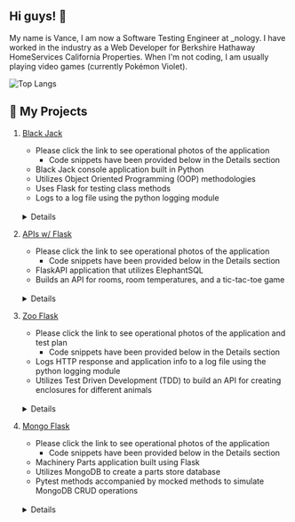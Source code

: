 ## Hi guys! :wave:

My name is Vance, I am now a Software Testing Engineer at _nology. I have worked in the industry as a Web Developer for Berkshire Hathaway HomeServices California Properties. When I'm not coding, I am usually playing video games (currently Pokémon Violet).

![Top Langs](https://github-readme-stats.vercel.app/api/top-langs/?username=vancepope&theme=react&show_icons=true&hide=css,html)

## :pushpin: My Projects

1. <a href="https://github.com/vancepope/blackjack" target="_blank">Black Jack</a>
    - Please click the link to see operational photos of the application
        - Code snippets have been provided below in the Details section
    - Black Jack console application built in Python
    - Utilizes Object Oriented Programming (OOP) methodologies
    - Uses Flask for testing class methods
    - Logs to a log file using the python logging module
    <br />
    <details>
    <summary>Details</summary>
    <br />
    
    ##### **TL;DR**: _Application uses classes to initialize several aspects of the game to present to the user. Upon the result of the game, the user is asked to play again if they choose. Test methods were written to provide coverage to limit defects._

    - Classes
        - Card
        - Deck
        - Hand
        - BlackJack
        - TestCard
        - TestDeck
        - TestHand
        - TestBlackJack

        - Methods
            - Card
                - Methods
                    - __repr__
                        - Used to display the cards to user for the player and dealer
                    - __str__
                        - Displays the cards in a string format
                    <img src="/images/card.png" height="400" alt="Code for Card class">

            - Deck
                - Inherits cards, suits and values lists from Card
                - Methods
                    - Getters and Setters
                        - getCards
                        - getSuits
                        - getValues
                        - getDeck
                        - setDeck
                    - creatDeck
                        - Creates the deck
                    - shuffle
                        - Uses the random class to shuffle the deck.
                    - deal
                        - Deals the deck to the player and returns a Card
                    <img src="/images/deck.png" height="%50" width="%50" alt="Code for Deck class">

            - Hand
                - Inherits the deck list and the values list from Deck
                - Methods
                    - addCard
                        - Adds a Card to the hand list
                    - ace
                        - Keeps track of aces and assigns an ace the value of 1 or 11 if there is an ace and the value is greater than 21
                    <img src="/images/hand.png" height="%50" width="%50" alt="Code for Hand class">

            - BlackJack
               - This is the main class
               - Getters and Setters
                    - getName 
                    - getIsPlaying
                    - setName
                    - setIsPlaying
                - Methods
                    - hit
                        - Adds a card to the hand list and adjusts the value of an ace accordlingly if the player decides to 'hit'
                    - hitStay
                        - Prompts the user to ask if the user would like hit and to add a card to his hand or would like to stay.
                        - Checks for only the words 'hit' or 'stay'
                            - If the response from the user is different from the check, the user is prompted again to provide the necessary response.
                    - showCards
                        - Displays the dealer's and player's hands along with their values in formatted print statements
                    - play
                        - Prompts the user to enter his/her name
                        - Utilizes a while loop to play multiple games
                        - Checks if the player's hand value ≤ 17 and starts a while loop to allow the player to raise said value if they choose.
                        - Checks the values of the dealer's hand 
                            - If the value is ≤ 21, a while loop will start until the value ≥ 17
                        - Uses condition statements to decide who the winner is of each game
                        - Prompts the user if they would like to play another game.
                    <img src="/images/blackjack1.png" height="907" alt="Code for Black Jack class">
                    <img src="/images/blackjack2.png" height="758" alt="Code for Black Jack class Part 2">

            - TestCard
                - Test Methods
                    - test___repr__
                        - Uses the Mock functionality to mock the __repr__ method and make sure that the values of '10' and 'Diamonds' are represented like '10 of Diamonds'
                    ![Code for Test Card class](/images/testcard.png "Code for Test Card class")

            - TestDeck
                - Fixtures
                    - create_deck
                        - Appends the card and suit list to the deck list of Cards and returns it.
                - Test Methods
                    - test_create_deck
                        - Mocks the create_deck method and ensures the results are the same
                    - test_deal 
                        - Mocks the deal method and ensures the new card is of type Card and that the string is printed as 'Ace of Diamonds'
                    ![Code for Test Deck class](/images/testdeck.png "Code for Test Deck class")
            - TestHand
                - Test Methods
                    - test_add_card
                        - Mocks the addCard method and ensure a list is returned with the length of 1, that it is of type Card, and is printed as 'Ace of Diamonds'
                    ![Code for Test Hand class](/images/testhand.png "Code for Test Hand class")

            - TestBlackJack
                - Test Methods
                    - test_hit_stay
                        - Mocks the hitStay method and ensures that it return a string of 'hit'
                    - test_is_playing
                        - Instantiates the BlackJack class, calls the setter for isPlaying and asserts that they match.
                    ![Code for Test Black Jack class](/images/testblackjack.png "Code for Test Card class")
    </details>
        


2. <a href="https://github.com/vancepope/hello_flask" target="_blank">APIs w/ Flask</a>
    - Please click the link to see operational photos of the application
        - Code snippets have been provided below in the Details section
    - FlaskAPI application that utilizes ElephantSQL 
    - Builds an API for rooms, room temperatures, and a tic-tac-toe game
    <br />
    <details>
    <summary>Details</summary>
    <br />

    ##### **TL;DR**: _Application creates rooms and temperatures utilizing ElephantSQL queries. Test methods were written utilizing a test database to mock data and limit defects._

    - Routes
        - '/'
            - Returns a string of 'Hello Monty'
        - '/api/room'
            - Grabs the name variable from a JSON object
                - Creates room table if it doesn't exist
                    <img src="/images/createroom.png" alt="Query for room route">
                - Inserts room to the rooms table
                    - Returns room id
                    <img src="/images/roomreturnid.png" alt="Query for room route">
                - Returns JSON object notifying the user that the room has been created and an HTTP response code of 201
            <img src="/images/room.png" alt="Code for room route">

        - '/api/temperature'
            - Grabs the temperature and room id, and datetime from a JSON object
                - If datetime isn't provided in the object, the datetime.now method will be called
            - Creates temperature table if it doesn't exist
                <img src="/images/createtemp.png" alt="Query for temp route">
            - Inserts room id, temperature, and date
                <img src="/images/inserttemp.png" alt="Query for temp route">
            - Returns message notifying the user that the temperature was added and a response code of 201
            <img src="/images/temperature.png" alt="Query for temperature route">

        - '/api/room/<int:room_id>'
            - Grabs the id variable from the http path
            - Selects the room by id
                <img src="/images/selectroom.png" alt="Query for room by id route">
            - Returns the room and response code of 200
            <img src="/images/roombyid.png" alt="Code for room by id route">
        
        - '/api/avg_temp'
            - Queries the database for the average temperature
                <img src="/images/avgtempquery.png" alt="Query for avg temp route">
            - Returns JSON object containing average temperature and response code of 200
            <img src="/images/avgtemp.png" alt="Code for avg temp route">

        - '/api/day_count'
            - Queries the database for the number of days
                <img src="/images/numdays.png" alt="Query for number of days route">
            - Returns JSON object containing the number of days and response code of 200
        
        - '/api/tictactoe'
            - Displays a tic-tac-toe game built using HTML, CSS Grid, and JavaScript
            - Calls the render_template method from Flask to render grid.html
    </details>

3. <a href="https://github.com/vancepope/zoo_flask" target="_blank">Zoo Flask</a>
    - Please click the link to see operational photos of the application and test plan
        - Code snippets have been provided below in the Details section
    - Logs HTTP response and application info to a log file using the python logging module
    - Utilizes Test Driven Development (TDD) to build an API for creating enclosures for different animals
    <br />
    <details>
    <summary>Details</summary>
    <br />

    ##### **TL;DR**: _Application builds an animal and enclosure API utilizing ElephantSQL queries. Tests have been written to test functionality and prevent defects._

    - Methods
        - create_enclsures
            - Receives group_name from JSON object
            - Creates Enclosure table if it doesn't exist
                <img src="/images/querycreateenclosures.png" alt="Create Enclosure Table">
            - Inserts group_name into the Enclosures table if a group_name doesn't exist
                <img src="/images/insertenclosure.png" alt="Add Enclosure">
            - Returns JSON object notifying the user that the enclosure was created
            <img src="/images/codecreateenclosure.png" alt="Create Enclosure Code">

        - create_animals
            - Receives name, quantity, enclosure_id from JSON object
            - Creates Animals table if it doesn't exist
                <img src="/images/querycreateanimals.png" alt="Create Animals Table">
            - Inserts name, quantity, enclosure_id into the Animals table if a name doesn't exist
                <img src="/images/queryinsertanimal.png" alt="Add Animal">
            - Returns JSON object notifying the user that the enclosure was created
            <img src="/images/codecreateanimals.png" alt="Create Animals Code">

        - get_animal
            - Receives id from HTTP path
            - Selects the correct animal by id
                <img src="/images/queryselectanimalbyid.png" alt="Get Animal">
            - Returns JSON object to the client side
            <img src="/images/codegetanimal.png" alt="Get Animal Code">   

        - get_enclosure
            - Receives enclosure_id from HTTP path
            - Selects the correct enclosure by enclosure_id
                <img src="/images/queryselectenclosuresbyid.png" alt="Get Enclosure">
            - Returns JSON object to the client side
            <img src="/images/codegetenclosure.png" alt="Create Animals Code">

        - get_animals
            - Selects all animals within the Animals table
                <img src="/images/queryselectanimals.png" alt="Get All Animals">
            - Appends the result to a data list of JSON objects
            - Returns the data list to the client side
            <img src="/images/codegetanimals.png" alt="Get Animals Code">

        - get_enclosures
            - Selects all enclosure within the Enclosures table
                <img src="/images/queryselectenclosures.png" alt="Get All Enclosures">
            - Appends the result to a data list of JSON objects
            - Returns the data list to the client side
            <img src="/images/codegetanimals.png" alt="Get Animals Code">

        - add_enclosure
            - Receives group_name from HTTP Body
            - Insert name into Enclosures if it doesn't exist
                <img src="/images/insertenclosure.png" alt="Add Enclosure">
            - Returns a JSON object notifying the user that the enclosure has been created
            <img src="/images/codeaddenclosure.png" alt="Add Enclosure Code">

        - add_animal
            - Receives name from HTTP Body
            - Insert name into Animals if it doesn't exist
                <img src="/images/queryinsertanimal.png" alt="Add Animal">
            - Returns a JSON object notifying the user that the enclosure has been created
            <img src="/images/codeaddanimal.png" alt="Add Animal Code">

        - display animals
            - Executes an inner join on enclosures and animals
                <img src="/images/querydisplayanimals.png" alt="Display Animal">
            - Appends the result to a data list of JSON objects
            - Returns data list to the client side
            <img src="/images/codedisplayanimals.png" alt="Display Animals Code">

    - Test Methods
        - test_connection
            - Uses fixture called connection to create Enclosures table if it doesn't exist
            - Inserts enclosure based on the sample date provided within the fixture if it doesn't exist
            - Prints and logs the expected output and actual output
            - Asserts that the length of the result > 0
            <img src="/images/testconnection.png" alt="Test Connection">

        - test_create_animals
            - Uses fixture called create_animals to create Animals table if it doesn't exist
            - Prints and logs the expected output and actual output
            - Asserts that the length of the result > 0
            <img src="/images/testcreateanimals.png" alt="Test Create Animals">

        - test_create_enclosures
            - Uses fixture called create_enclosures to create Enclosures table if it doesn't exist
            - Prints and logs the expected output and actual output
            - Asserts that the length of the result > 0
            <img src="/images/testcreateenclosures.png" alt="Test Create Enclosures">

        - test_add_enclosure
            - Uses fixture called add_enclosure to insert an enclosure based on the data provided if the enclosure doesn't already exist
            - Selects enclosures from the enclosure tables
            - Prints and logs the expected output and actual output
            - Asserts that the length of the result < 1
            <img src="/images/testaddenclosure.png" alt="Test Add Enclosure">

        - test_add_animal
            - Uses fixture called add_animal to insert an animal based on the data provided if the animal doesn't already exist
            - Selects enclosures from the animals tables
            - Prints and logs the expected output and actual output
            - Asserts that the length of the result < 1
            <img src="/images/testaddanimal.png" alt="Test Add Animal">

        - test_display_animals
            - Executes an inner join on the Enclosure and Animals tables
            - Appends the results to a data list of JSON objects
            - Asserts that the data > 0 and the type is list
            - Prints and logs the expected output and actual output
            <img src="/images/testdisplayanimals.png" alt="Test Display Animals">
    </details>

4. <a href="https://github.com/vancepope/mongo_flask" target="_blank">Mongo Flask</a>
    - Please click the link to see operational photos of the application
        - Code snippets have been provided below in the Details section
    - Machinery Parts application built using Flask
    - Utilizes MongoDB to create a parts store database
    - Pytest methods accompanied by mocked methods to simulate MongoDB CRUD operations
    <br />
    <details>
    <summary>Details</summary>
    <br />

    ##### **TL;DR**: _Application builds a machinery parts API utilizing MongoDB to perform CRUD operations. Tests with mocked MongoDB methods have been written to review outcomes and maintain overall quality of life._

    - Methods
        - index
            - Executes query to find all collections
            - Appends the result to a list
            - Returns a JSON object if the list contains items
            - If not, it returns a JSON object notifying the user that the query was not successful
            <img src="/images/app-index.png" alt="App Index">

        - get_part
            - Executes query to find collection by part_id
            - Returns a JSON object containing the collection
            - If not, notifies the user that the search was unsuccessful
            <img src="/images/app-get-part.png" alt="App Get Part">

        - create_part
            - Inserts a JSON object into the database
            - Returns JSON containing the ObjectId generated by MongoDB
            <img src="/images/app-create-part.png" alt="App Create Part">

        - update_part
            - Updates the database using the part_id from the response
            - Returns a Success status if the matched_count > 0
            - If not, returns a Item not found error code
            <img src="/images/app-update-part.png" alt="App Update Part">

        - delete_part
            - Deletes an entry from the database using the ObjectId provided from the response
            - Returns a Success status code if the deleted_count > 0
            - If not, returns an Item not found error code
            <img src="/images/app-delete-part.png" alt="App Delete Part">

    - Mocked MongoDB methods
        - find
            - Simulates a successful response from pymongo.collection.Collection.find method
            - Sets return_value to a list of BSON objects 
            - Sets returncode to 200
            <img src="/images/mock-find.png" alt="Mock Find">

         - find_fail
            - Simulates an unsuccessful response from pymongo.collection.Collection.find method
            - Sets return_value to a list contaioning a JSON object with a Item not found error
            - Sets returncode to 404
            <img src="/images/mock-find-fail.png" alt="Mock Find Fail">
        
        - find_one
            - Simulates a successful response from pymongo.collection.Collection.find_one method
            - Sets return_value to a list of BSON objects 
            - Sets returncode to 200
            <img src="/images/mock-find-one.png" alt="Mock Find One">

        - find_one_fail
            - Simulates an unsuccessful response from pymongo.collection.Collection.find_one method
            - Sets return_value to a list contaioning a JSON object with a Item not found error
            - Sets returncode to 404
            <img src="/images/mock-find-one-fail.png" alt="Mock Find One Fail">

        - insert_one
            - Simulates a successful response from pymongo.collection.Collection.insert_one method
            - Sets return_value to a list of an BSON object containing the ObjectId of the collection inserted
            - Sets returncode to 200
            <img src="/images/mock-insert-one.png" alt="Mock Insert One">

        - update_one
            - Simulates a successful response from pymongo.collection.Collection.update_one method
            - Sets return_value to a list contaioning a JSON object with a Success status
            - Sets returncode to 200
            <img src="/images/mock-update-one.png" alt="Mock Update One">

        - update_one_fail
            - Simulates an unsuccessful response from pymongo.collection.Collection.update_one method
            - Sets return_value to a list contaioning a JSON object with a Item not found error
            - Sets returncode to 404
            <img src="/images/mock-update-one.png" alt="Mock Update One">

        - delete_one
            - Simulates a successful response from pymongo.collection.Collection.delete_one method
            - Sets return_value to a list contaioning a JSON object with a Success status
            - Sets returncode to 200
            <img src="/images/mock-delete-one.png" alt="Mock Delete One">

        - delete_one_fail
            - Simulates a successful response from pymongo.collection.Collection.delete_one method
            - Sets return_value to a list contaioning a JSON object with a Item not found error
            - Sets returncode to 404
            <img src="/images/mock-delete-one.png" alt="Mock Delete One">

    - Test Methods
        - test_index
            - Asserts that the response from the mocked find method that the return_value has a length > 0
            - Asserts that a returncode of 200 was received
            <img src="/images/test-index.png" alt="Test Index">

        - test_index_fail
            - Asserts that the response from the mocked find method that the return_value has an Item not found error
            - Asserts that a returncode of 404 was received
            - Prints Expected and Actual output
            <img src="/images/test-index-fail.png" alt="Test Index Fail">

        - test_get_part
            - Asserts that the response from the mocked find_one method that the return_value has a length > 0
            - Asserts that a returncode of 200 was received
            - Prints Expected and Actual output
            <img src="/images/test-find-one.png" alt="Test Find One">

        - test_get_part_fail
            - Asserts that the response from the mocked find_one method that the return_value has an Item not found error
            - Asserts that a returncode of 404 was received
            - Prints Expected and Actual output
            <img src="/images/test-find-one-fail.png" alt="Test Find One Fail">

        - test_update_one
            - Asserts that the response from the mocked update_one method that the return_value has a Success status
            - Asserts that a returncode of 200 was received
            <img src="/images/test-update-one.png" alt="Test Update One">

        - test_update_one_fail
            - Asserts that the response from the mocked update_one method that the return_value has an Item not found error
            - Asserts that a returncode of 404 was received
            - Prints Expected and Actual output
            <img src="/images/test-update-one-fail.png" alt="Test Update One Fail">

        - test_delete_one
            - Asserts that the response from the mocked delete_one method that the return_value has a Success status
            - Asserts that a returncode of 200 was received
            <img src="/images/test-delete-one.png" alt="Test Delete One">

        - test_index_fail
            - Asserts that the response from the mocked delete_one method that the return_value has an Item not found error
            - Asserts that a returncode of 404 was received
            - Prints Expected and Actual output
            <img src="/images/test-delete-one-fail.png" alt="Test Delete One Fail">
    </details>